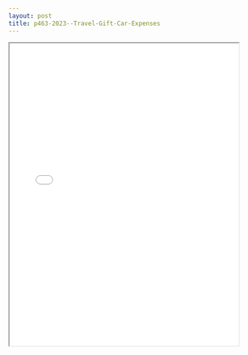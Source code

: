 ```yaml
---
layout: post
title: p463-2023--Travel-Gift-Car-Expenses
---
```


<div class="pdf-container">
<iframe src="/ea/_pdf-2-md/p463-2023--Travel-Gift-Car-Expenses.pdf" height="600" width="90%" allowFullScreen="true"></iframe>
</div>

